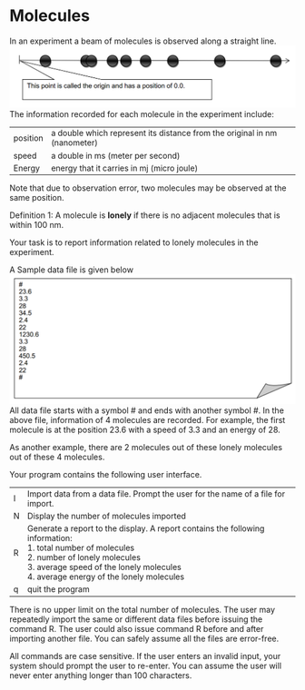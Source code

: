 Molecules
===========

In an experiment a beam of molecules is observed along a straight line.
![fig](https://github.com/GoldOne/See-pei-pei/blob/master/fig_bed/molecules.png)
The information recorded for each molecule in the experiment include:
<table><tr><td>
position</td><td> a double which represent its distance from the original in nm (nanometer)</td></tr>
<tr><td>speed</td><td>a double in ms (meter per second)</td></tr>
<tr><td>Energy</td><td> energy that it carries in mj (micro joule)</td></tr></table>
Note that due to observation error, two molecules may be observed at the same position.

Definition 1: A molecule is **lonely** if there is no adjacent molecules that is within 100 nm.

Your task is to report information related to lonely molecules in the experiment.

A Sample data file is given below
![fig](https://github.com/GoldOne/See-pei-pei/blob/master/fig_bed/sample%20data%20for%20molecules.png)
All data file starts with a symbol # and ends with another symbol #. In the above file,
information of 4 molecules are recorded. For example, the first molecule is at the position
23.6 with a speed of 3.3 and an energy of 28.

As another example, there are 2 molecules out of these lonely molecules out of these 4
molecules.

Your program contains the following user interface.
<table><tr><td>
I</td><td> Import data from a data file. Prompt the user for the name of a file for import.</td></tr>
<tr><td>N</td><td> Display the number of molecules imported</td></tr>
<tr><td>R</td><td> Generate a report to the display. A report contains the following information:</br>
1. total number of molecules</br>
2. number of lonely molecules</br>
3. average speed of the lonely molecules</br>
4. average energy of the lonely molecules</td></tr>
<tr><td>q</td><td> quit the program</td></tr></table>

There is no upper limit on the total number of molecules. The user may repeatedly import the
same or different data files before issuing the command R. The user could also issue
command R before and after importing another file. You can safely assume all the files are
error-free.

All commands are case sensitive. If the user enters an invalid input, your system should
prompt the user to re-enter. You can assume the user will never enter anything longer than
100 characters.

